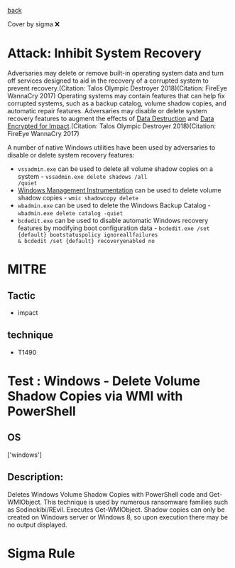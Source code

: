[back](../index.md)

Cover by sigma :x: 

# Attack: Inhibit System Recovery

 Adversaries may delete or remove built-in operating system data and turn off services designed to aid in the recovery of a corrupted system to prevent recovery.(Citation: Talos Olympic Destroyer 2018)(Citation: FireEye WannaCry 2017) Operating systems may contain features that can help fix corrupted systems, such as a backup catalog, volume shadow copies, and automatic repair features. Adversaries may disable or delete system recovery features to augment the effects of [Data Destruction](https://attack.mitre.org/techniques/T1485) and [Data Encrypted for Impact](https://attack.mitre.org/techniques/T1486).(Citation: Talos Olympic Destroyer 2018)(Citation: FireEye WannaCry 2017)

A number of native Windows utilities have been used by adversaries to disable or delete system recovery features:

* <code>vssadmin.exe</code> can be used to delete all volume shadow copies on a system - <code>vssadmin.exe delete shadows /all /quiet</code>
* [Windows Management Instrumentation](https://attack.mitre.org/techniques/T1047) can be used to delete volume shadow copies - <code>wmic shadowcopy delete</code>
* <code>wbadmin.exe</code> can be used to delete the Windows Backup Catalog - <code>wbadmin.exe delete catalog -quiet</code>
* <code>bcdedit.exe</code> can be used to disable automatic Windows recovery features by modifying boot configuration data - <code>bcdedit.exe /set {default} bootstatuspolicy ignoreallfailures & bcdedit /set {default} recoveryenabled no</code>

# MITRE
## Tactic
  - impact

## technique
  - T1490

# Test : Windows - Delete Volume Shadow Copies via WMI with PowerShell

## OS

 ['windows']

## Description:

 Deletes Windows Volume Shadow Copies with PowerShell code and Get-WMIObject.
This technique is used by numerous ransomware families such as Sodinokibi/REvil.
Executes Get-WMIObject. Shadow copies can only be created on Windows server or Windows 8, so upon execution
there may be no output displayed.


# Sigma Rule
